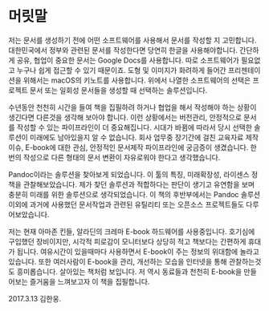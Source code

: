 # 머릿말
저는 문서를 생성하기 전에 어떤 소프트웨어를 사용해서 문서를 작성할 지 고민합니다.
대한민국에서 정부와 관련된 문서를 작성한다면 당연히 한글을 사용해야합니다.
간단하게 공유, 협업이 중요한 문서는 Google Docs를 사용합니다.
따로 소프트웨어가 필요없고 누구나 쉽게 접근할 수 있기 때문이죠.
도형 및 이미지가 화려하게 들어간 프리젠테이션을 위해서는 macOS의 키노트를 사용합니다.
위에서 나열한 소프트웨어의 선택은 프로젝트 문서 또는 일회성 문서들을  생성할 때 선택하는 솔루션입니다.

수년동안 천천히 시간을 들여 책을 집필하려 하거나
협업을 해서 작성해야 하는 상황이 생긴다면 다른것을 생각해 보아야 합니다.
이런 상황에서는 버전관리, 안정적으로 문서를 작성할 수 있는 파이프라인이 더 중요해집니다.
시대가 바뀜에 따라서 당시 선택한 솔루션이 미래에도 남아있을지 알 수 없습니다.
회사 업무중 장기간에 걸친 교육자료 제작이슈, E-book에 대한 관심,
안정적인 문서제작 파이프라인에 궁금증이 생겼습니다.
한번의 작성으로 다른 형태의 문서 변환이 자유로워야 한다고 생각했습니다.

Pandoc이라는 솔루션을 찾아보게 되었습니다.
이 툴의 특징, 미래확장성, 라이센스 정책을 관찰해보았습니다.
제가 찾던 솔루션과 적합하다는 판단이 생기고 유연함을 보며 
충분히 미래를 위한 솔루션으로 생각되었습니다.
이 책의 후반부에서는 Pandoc 솔루션 이외에 과거에 사용했던 문서작업과 관련된
유틸리티 또는 오픈소스 프로젝트들도 다루어보았습니다.

저는 현재 아마존 킨들, 알라딘의 크레마 E-book 하드웨어를 사용중입니다.
호기심에 구입했던 장비이지만, 시각적 피로감이 모니터보다 상당히 적고
책보다는 간편하게 휴대가 됩니다.
여유시간이 있을때마다 사용하면서 E-book이 주는 정보의 위대함에 놀라고 있습니다.
또한 여러사람이 E-book을 관리, 개선하는 모습을 인터넷을 통해 관찰하는것도 흥미롭습니다.
살아있는 책처럼 보입니다.
저 역시 동료들과 천천히 E-book을 만들어보는 즐거움을 느껴보고자 이 책을 집필합니다.

2017.3.13 김한웅.
